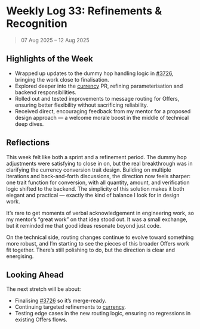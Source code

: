 # Weekly Log 33: Refinements & Recognition

> 07 Aug 2025 – 12 Aug 2025

## Highlights of the Week

- Wrapped up updates to the dummy hop handling logic in [#3726], bringing the
  work close to finalisation.
- Explored deeper into the [currency] PR, refining parameterisation and backend
  responsibilities.
- Rolled out and tested improvements to message routing for Offers, ensuring
  better flexibility without sacrificing reliability.
- Received direct, encouraging feedback from my mentor for a proposed design
  approach — a welcome morale boost in the middle of technical deep dives.

## Reflections

This week felt like both a sprint and a refinement period. The dummy hop
adjustments were satisfying to close in on, but the real breakthrough was in
clarifying the currency conversion trait design. Building on multiple iterations
and back-and-forth discussions, the direction now feels sharper: one trait
function for conversion, with all quantity, amount, and verification logic
shifted to the backend. The simplicity of this solution makes it both elegant
and practical — exactly the kind of balance I look for in design work.

It’s rare to get moments of verbal acknowledgement in engineering work, so my
mentor’s “great work” on that idea stood out. It was a small exchange, but it
reminded me that good ideas resonate beyond just code.

On the technical side, routing changes continue to evolve toward something more
robust, and I’m starting to see the pieces of this broader Offers work fit
together. There’s still polishing to do, but the direction is clear and
energising.

## Looking Ahead

The next stretch will be about:

- Finalising [#3726] so it’s merge-ready.
- Continuing targeted refinements to [currency].
- Testing edge cases in the new routing logic, ensuring no regressions in
  existing Offers flows.

[#3726]: https://github.com/lightningdevkit/rust-lightning/pull/3726
[currency]: https://github.com/lightningdevkit/rust-lightning/pull/3833
